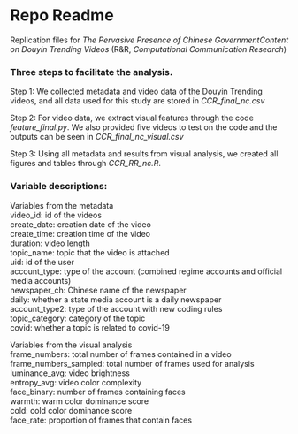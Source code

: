 # Repo Readme

Replication files for *The Pervasive Presence of Chinese GovernmentContent on Douyin Trending Videos* (R&R, *Computational Communication Research*)

### Three steps to facilitate the analysis. 

Step 1: We collected metadata and video data of the Douyin Trending videos, and all data used for this study are stored in *CCR_final_nc.csv*

Step 2: For video data, we extract visual features through the code *feature_final.py*. We also provided five videos to test on the code and the outputs can be seen in *CCR_final_nc_visual.csv*

Step 3: Using all metadata and results from visual analysis, we created all figures and tables through *CCR_RR_nc.R*.

### Variable descriptions:
Variables from the metadata
<br />video_id: id of the videos
<br />create_date: creation date of the video
<br />create_time: creation time of the video
<br />duration: video length
<br />topic_name: topic that the video is attached
<br />uid: id of the user
<br />account_type: type of the account (combined regime accounts and official media accounts)
<br />newspaper_ch: Chinese name of the newspaper
<br />daily: whether a state media account is a daily newspaper
<br />account_type2: type of the account with new coding rules
<br />topic_category: category of the topic
<br />covid: whether a topic is related to covid-19

Variables from the visual analysis
<br />frame_numbers: total number of frames contained in a video
<br />frame_numbers_sampled: total number of frames used for analysis
<br />luminance_avg: video brightness
<br />entropy_avg: video color complexity
<br />face_binary: number of frames containing faces
<br />warmth: warm color dominance score
<br />cold: cold color dominance score
<br />face_rate: proportion of frames that contain faces


